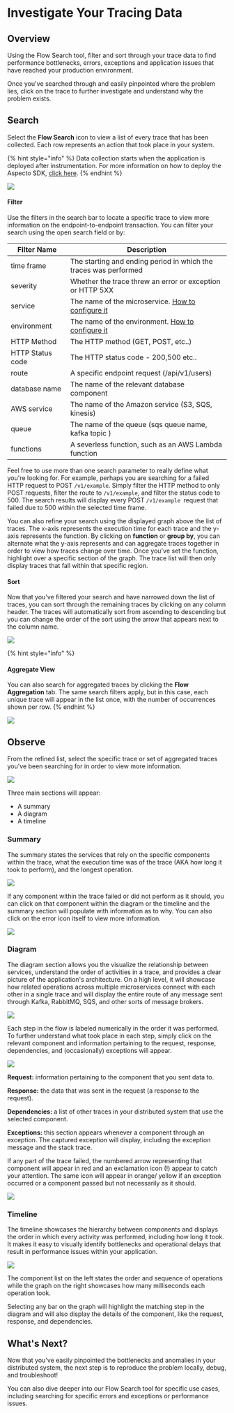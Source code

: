 # Investigate Your Tracing Data

## Overview 

Using the Flow Search tool, filter and sort through your trace data to find performance bottlenecks, errors, exceptions and application issues that have reached your production environment. 

Once you've searched through and easily pinpointed where the problem lies, click on the trace to further investigate and understand why the problem exists. 

## Search  

Select the **Flow Search** icon to view a list of every trace that has been collected. Each row represents an action that took place in your system. 

{% hint style="info" %}
Data collection starts when the application is deployed after instrumentation. For more information on how to deploy the Aspecto SDK, [click here](https://app.gitbook.com/@aspecto/s/v1/\~/drafts/-Mh8W41dJNYI10DR8WQN/send-tracing-data-to-aspecto/send-tracing-data-to-aspecto/install-the-sdk). 
{% endhint %}

![](<../../.gitbook/assets/Aspecto - Flows  (1).png>)

#### Filter 

Use the filters in the search bar to locate a specific trace to view more information on the endpoint-to-endpoint transaction. You can filter your search using the open search field or by:

| Filter Name      | Description                                                                                                                                      |
| ---------------- | ------------------------------------------------------------------------------------------------------------------------------------------------ |
| time frame       | The starting and ending period in which the traces was performed                                                                                 |
| severity         | Whether the trace threw an error or exception or HTTP 5XX                                                                                        |
| service          | The name of the microservice. [How to configure it](../../send-tracing-data-to-aspecto/aspecto-sdk/customize-defaults/advanced.md#configuration) |
| environment      | The name of the environment. [How to configure it](../../send-tracing-data-to-aspecto/aspecto-sdk/customize-defaults/advanced.md#configuration)  |
| HTTP Method      | The HTTP method (GET, POST, etc..)                                                                                                               |
| HTTP Status code | The HTTP status code - 200,500 etc..                                                                                                             |
| route            | A specific endpoint request (/api/v1/users)                                                                                                      |
| database name    | The name of the relevant database component                                                                                                      |
| AWS service      | The name of the Amazon service (S3, SQS, kinesis)                                                                                                |
| queue            | The name of the queue (sqs queue name, kafka topic )                                                                                             |
| functions        | A severless function, such as an AWS Lambda function                                                                                             |

Feel free to use more than one search parameter to really define what you're looking for. For example, perhaps you are searching for a failed HTTP request to POST `/v1/example`.  Simply filter the HTTP method to only POST requests, filter the route to `/v1/example`, and filter the status code to 500. The search results will display every POST `/v1/example `request that failed due to 500 within the selected time frame. 

You can also refine your search using the displayed graph above the list of traces. The x-axis represents the execution time for each trace and the y-axis represents the function. By clicking on **function** or **group by**, you can alternate what the y-axis represents and can aggregate traces together in order to view how traces change over time. Once you've set the function, highlight over a specific section of the graph. The trace list will then only display traces that fall within that specific region. 

#### Sort

Now that you've filtered your search and have narrowed down the list of traces, you can sort through the remaining traces by clicking on any column header. The traces will automatically sort from ascending to descending but you can change the order of the sort using the arrow that appears next to the column name. 

![](<../../.gitbook/assets/Aspecto - Flows  (3).png>)

{% hint style="info" %}
#### Aggregate View

You can also search for aggregated traces by clicking the **Flow Aggregation** tab. The same search filters apply, but in this case, each unique trace will appear in the list once, with the number of occurrences shown per row. 
{% endhint %}

![](<../../.gitbook/assets/Aspecto - Flows  (2).png>)

## Observe 

From the refined list, select the specific trace or set of aggregated traces you've been searching for in order to view more information. 

![](../../.gitbook/assets/aspecto-flow-9.png)

Three main sections will appear:

* A summary
* A diagram
* A timeline

### Summary 

The summary states the services that rely on the specific components within the trace, what the execution time was of the trace (AKA how long it took to perform), and the longest operation. 

![](../../.gitbook/assets/screen-shot-2021-08-18-at-12.42.54-pm.png)

If any component within the trace failed or did not perform as it should, you can click on that component within the diagram or the timeline and the summary section will populate with information as to why. You can also click on the error icon itself to view more information. 

![](../../.gitbook/assets/screen-shot-2021-08-18-at-12.23.14-pm.png)

### Diagram 

The diagram section allows you the visualize the relationship between services, understand the order of activities in a trace, and provides a clear picture of the application's architecture. On a high level, it will showcase how related operations across multiple microservices connect with each other in a single trace and will display the entire route of any message sent through Kafka, RabbitMQ, SQS, and other sorts of message brokers. 

![](../../.gitbook/assets/screen-shot-2021-08-17-at-11.50.58-am.png)

Each step in the flow is labeled numerically in the order it was performed. To further understand what took place in each step, simply click on the relevant component and information pertaining to the request, response, dependencies, and (occasionally) exceptions will appear.  

![](../../.gitbook/assets/screen-shot-2021-08-18-at-12.41.31-pm.png)

**Request:** information pertaining to the component that you sent data to.

**Response:** the data that was sent in the request (a response to the request). 

**Dependencies:** a list of other traces in your distributed system that use the selected component. 

**Exceptions:** this section appears whenever a component through an exception. The captured exception will display, including the exception message and the stack trace. 

If any part of the trace failed, the numbered arrow representing that component will appear in red and an exclamation icon (!) appear to catch your attention. The same icon will appear in orange/ yellow if an exception occurred or a component passed but not necessarily as it should. 

![](../../.gitbook/assets/screen-shot-2021-08-18-at-6.35.04-pm.png)

####

### Timeline 

The timeline showcases the hierarchy between components and displays the order in which every activity was performed, including how long it took. It makes it easy to visually identify bottlenecks and operational delays that result in performance issues within your application.

![](../../.gitbook/assets/screen-shot-2021-08-18-at-6.12.05-pm.png)

The component list on the left states the order and sequence of operations while the graph on the right showcases how many milliseconds each operation took. 

Selecting any bar on the graph will highlight the matching step in the diagram and will also display the details of the component, like the request, response, and dependencies. 

## What's Next?

Now that you've easily pinpointed the bottlenecks and anomalies in your distributed system, the next step is to reproduce the problem locally, debug, and troubleshoot! 

You can also dive deeper into our Flow Search tool for specific use cases, including searching for specific errors and exceptions or performance issues. 

